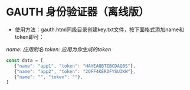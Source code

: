 # GAUTH 身份验证器（离线版）

- 使用方法：gauth.html同级目录创建key.txt文件，按下面格式添加name和token即可：

*name: 应用别名 token: 应用为你生成的token*

```js
const data = [
   {"name": "app1", "token": "HAYEAQBTIBCDAQBS"},
   {"name": "app2", "token": "2OFF4KERDFYSU3KW"},
   {"name": "", "token": ""},
]
```
